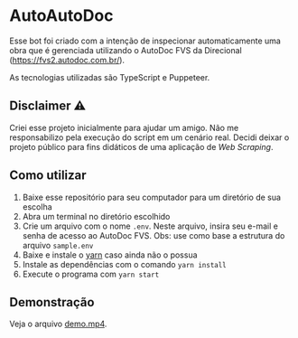 # AutoAutoDoc

Esse bot foi criado com a intenção de inspecionar automaticamente uma obra que é gerenciada utilizando o AutoDoc FVS da Direcional (https://fvs2.autodoc.com.br/).

As tecnologias utilizadas são TypeScript e Puppeteer.

## Disclaimer ⚠️

Criei esse projeto inicialmente para ajudar um amigo. Não me responsabilizo pela execução do script em um cenário real. Decidi deixar o projeto público para fins didáticos de uma aplicação de _Web Scraping_.

## Como utilizar

1. Baixe esse repositório para seu computador para um diretório de sua escolha
2. Abra um terminal no diretório escolhido
3. Crie um arquivo com o nome `.env`. Neste arquivo, insira seu e-mail e senha de acesso ao AutoDoc FVS. Obs: use como base a estrutura do arquivo `sample.env`
4. Baixe e instale o [yarn](https://classic.yarnpkg.com/en/docs/install) caso ainda não o possua
5. Instale as dependências com o comando `yarn install`
6. Execute o programa com `yarn start`

## Demonstração

Veja o arquivo [demo.mp4](./demo.mp4).
